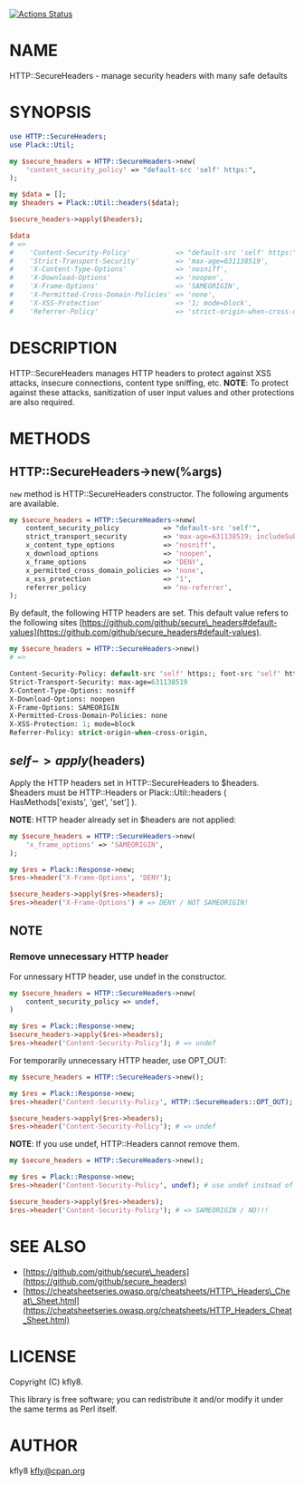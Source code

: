 [![Actions Status](https://github.com/kfly8/p5-HTTP-SecureHeaders/actions/workflows/test.yml/badge.svg)](https://github.com/kfly8/p5-HTTP-SecureHeaders/actions)
# NAME

HTTP::SecureHeaders - manage security headers with many safe defaults

# SYNOPSIS

```perl
use HTTP::SecureHeaders;
use Plack::Util;

my $secure_headers = HTTP::SecureHeaders->new(
    'content_security_policy' => "default-src 'self' https:",
);

my $data = [];
my $headers = Plack::Util::headers($data);

$secure_headers->apply($headers);

$data
# =>
#    'Content-Security-Policy'           => "default-src 'self' https:",
#    'Strict-Transport-Security'         => 'max-age=631138519',
#    'X-Content-Type-Options'            => 'nosniff',
#    'X-Download-Options'                => 'noopen',
#    'X-Frame-Options'                   => 'SAMEORIGIN',
#    'X-Permitted-Cross-Domain-Policies' => 'none',
#    'X-XSS-Protection'                  => '1; mode=block',
#    'Referrer-Policy'                   => 'strict-origin-when-cross-origin',
```

# DESCRIPTION

HTTP::SecureHeaders manages HTTP headers to protect against XSS attacks, insecure connections, content type sniffing, etc.
**NOTE**: To protect against these attacks, sanitization of user input values and other protections are also required.

# METHODS

## HTTP::SecureHeaders->new(%args)

`new` method is HTTP::SecureHeaders constructor. The following arguments are available.

```perl
my $secure_headers = HTTP::SecureHeaders->new(
    content_security_policy           => "default-src 'self'",
    strict_transport_security         => 'max-age=631138519; includeSubDomains',
    x_content_type_options            => 'nosniff',
    x_download_options                => 'noopen',
    x_frame_options                   => 'DENY',
    x_permitted_cross_domain_policies => 'none',
    x_xss_protection                  => '1',
    referrer_policy                   => 'no-referrer',
);
```

By default, the following HTTP headers are set.
This default value refers to the following sites [https://github.com/github/secure\_headers#default-values](https://github.com/github/secure_headers#default-values).

```perl
my $secure_headers = HTTP::SecureHeaders->new()
# =>

Content-Security-Policy: default-src 'self' https:; font-src 'self' https: data:; img-src 'self' https: data:; object-src 'none'; script-src https:; style-src 'self' https: 'unsafe-inline'
Strict-Transport-Security: max-age=631138519
X-Content-Type-Options: nosniff
X-Download-Options: noopen
X-Frame-Options: SAMEORIGIN
X-Permitted-Cross-Domain-Policies: none
X-XSS-Protection: 1; mode=block
Referrer-Policy: strict-origin-when-cross-origin,
```

## $self->apply($headers)

Apply the HTTP headers set in HTTP::SecureHeaders to $headers.
$headers must be HTTP::Headers or Plack::Util::headers ( HasMethods\['exists', 'get', 'set'\] ).

**NOTE**: HTTP header already set in $headers are not applied:

```perl
my $secure_headers = HTTP::SecureHeaders->new(
    'x_frame_options' => 'SAMEORIGIN',
);

my $res = Plack::Response->new;
$res->header('X-Frame-Options', 'DENY');

$secure_headers->apply($res->headers);
$res->header('X-Frame-Options') # => DENY / NOT SAMEORIGIN!
```

## NOTE

### Remove unnecessary HTTP header

For unnessary HTTP header, use undef in the constructor.

```perl
my $secure_headers = HTTP::SecureHeaders->new(
    content_security_policy => undef,
)

my $res = Plack::Response->new;
$secure_headers->apply($res->headers);
$res->header('Content-Security-Policy'); # => undef
```

For temporarily unnecessary HTTP header, use OPT\_OUT:

```perl
my $secure_headers = HTTP::SecureHeaders->new();

my $res = Plack::Response->new;
$res->header('Content-Security-Policy', HTTP::SecureHeaders::OPT_OUT);

$secure_headers->apply($res->headers);
$res->header('Content-Security-Policy'); # => undef
```

**NOTE**: If you use undef, HTTP::Headers cannot remove them.

```perl
my $secure_headers = HTTP::SecureHeaders->new();

my $res = Plack::Response->new;
$res->header('Content-Security-Policy', undef); # use undef instead of OPT_OUT

$secure_headers->apply($res->headers);
$res->header('Content-Security-Policy'); # => SAMEORIGIN / NO!!!
```

# SEE ALSO

- [https://github.com/github/secure\_headers](https://github.com/github/secure_headers)
- [https://cheatsheetseries.owasp.org/cheatsheets/HTTP\_Headers\_Cheat\_Sheet.html](https://cheatsheetseries.owasp.org/cheatsheets/HTTP_Headers_Cheat_Sheet.html)

# LICENSE

Copyright (C) kfly8.

This library is free software; you can redistribute it and/or modify
it under the same terms as Perl itself.

# AUTHOR

kfly8 <kfly@cpan.org>
